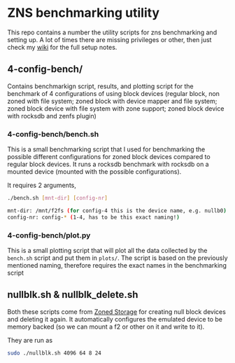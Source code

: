 # ZNS benchmarking utility

This repo contains a number the utility scripts for zns benchmarking and setting up.
A lot of times there are missing privileges or other, then just check my [wiki](https://github.com/nicktehrany/notes/wiki/ZNS#recap-storage-protocols) for the full setup notes.

## 4-config-bench/

Contains benchmarkign script, results, and plotting script for the benchmark of 4 configurations of using block devices (regular block, non zoned with file system; zoned block with device mapper and file system; zoned block device with file system with zone support; zoned block device with rocksdb and zenfs plugin)

### 4-config-bench/bench.sh

This is a small benchmarking script that I used for benchmarking the possible different configurations for zoned block devices compared to regular block devices. It runs a rocksdb benchmark with rocksdb on a mounted device (mounted with the possible configurations).

It requires 2 arguments,

   ```bash
   ./bench.sh [mnt-dir] [config-nr]

   mnt-dir: /mnt/f2fs (for config-4 this is the device name, e.g. nullb0)
   config-nr: config-* (1-4, has to be this exact naming!)
   ```

### 4-config-bench/plot.py

This is a small plotting script that will plot all the data collected by the `bench.sh` script and put them in `plots/`. The script is based on the previously mentioned naming, therefore requires the exact names in the benchmarking script

## nullblk.sh & nullblk_delete.sh

Both these scripts come from [Zoned Storage](https://zonedstorage.io/getting-started/nullblk/?#creating-a-null_blk-zoned-block-device-more-advanced-cases-configfs) for creating null block devices and deleting it again. It automatically configures the emulated device to be memory backed (so we can mount a f2 or other on it and write to it).

They are run as

```bash
sudo ./nullblk.sh 4096 64 8 24
```

